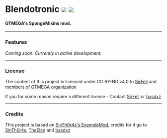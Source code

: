# Blendotronic [![](https://jitpack.io/v/GTMEGA/Blendtronic.svg)](https://jitpack.io/#GTMEGA/Blendtronic) [![](https://github.com/GTMEGA/Blendtronic/actions/workflows/gradle.yml/badge.svg)](https://github.com/GTMEGA/Blendtronic/actions/workflows/gradle.yml)
#### GTMEGA's SpongeMixins mod.

------
### Features

*Coming soon. Currently in active development.*

------
### License

The content of this project is licensed under CC BY-ND v4.0 to [SirFell](https://github.com/SirFell) and [members of GTMEGA organization](https://github.com/orgs/GTMEGA/people)

If you for some reason require a different license - Contact [SirFell](https://github.com/SirFell) or [basdxz](https://github.com/basdxz)

------
### Credits

This project is based on [SinTh0r4s's ExampleMod](https://github.com/SinTh0r4s/ExampleMod1.7.10), credits for it go to
[SinTh0r4s](https://github.com/SinTh0r4s), [TheElan](https://github.com/TheElan) and [basdxz](https://github.com/basdxz)
